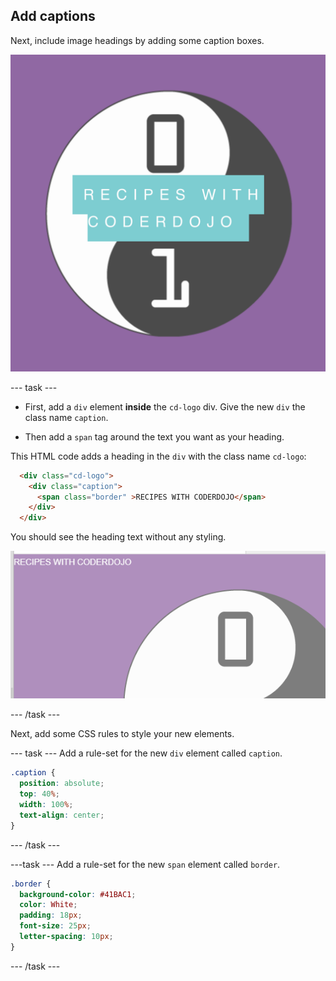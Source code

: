 ## Add captions

Next, include image headings by adding some caption boxes.

![Image of project after current step](images/AfterStep4.png)

--- task ---
+ First, add a `div` element **inside** the `cd-logo` div. Give the new `div` the class name `caption`.

+ Then add a `span` tag around the text you want as your heading.

This HTML code adds a heading in the `div` with the class name `cd-logo`:

```html
  <div class="cd-logo">
    <div class="caption">
      <span class="border" >RECIPES WITH CODERDOJO</span>
    </div>
  </div>
```

You should see the heading text without any styling.

![Image of caption without styling](images/CaptionNoStyle.png)

--- /task ---

Next, add some CSS rules to style your new elements.

--- task ---
Add a rule-set for the new `div` element called `caption`.
```css
.caption {
  position: absolute;
  top: 40%;
  width: 100%;
  text-align: center;
}
```
--- /task ---

---task ---
Add a rule-set for the new `span` element called `border`.
```css
.border {
  background-color: #41BAC1;
  color: White;
  padding: 18px;
  font-size: 25px;
  letter-spacing: 10px;
}
```
--- /task ---

